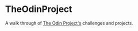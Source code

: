 # TheOdinProject
A walk through of [The Odin Project's](https://www.theodinproject.com) challenges and projects. 
